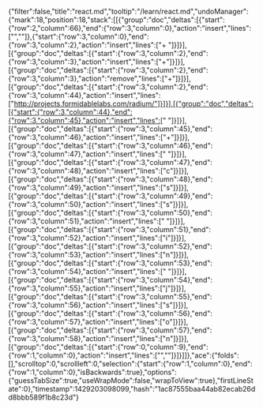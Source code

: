 {"filter":false,"title":"react.md","tooltip":"/learn/react.md","undoManager":{"mark":18,"position":18,"stack":[[{"group":"doc","deltas":[{"start":{"row":2,"column":66},"end":{"row":3,"column":0},"action":"insert","lines":["",""]},{"start":{"row":3,"column":0},"end":{"row":3,"column":2},"action":"insert","lines":["+ "]}]}],[{"group":"doc","deltas":[{"start":{"row":3,"column":2},"end":{"row":3,"column":3},"action":"insert","lines":["+"]}]}],[{"group":"doc","deltas":[{"start":{"row":3,"column":2},"end":{"row":3,"column":3},"action":"remove","lines":["+"]}]}],[{"group":"doc","deltas":[{"start":{"row":3,"column":2},"end":{"row":3,"column":44},"action":"insert","lines":["http://projects.formidablelabs.com/radium/"]}]}],[{"group":"doc","deltas":[{"start":{"row":3,"column":44},"end":{"row":3,"column":45},"action":"insert","lines":[" "]}]}],[{"group":"doc","deltas":[{"start":{"row":3,"column":45},"end":{"row":3,"column":46},"action":"insert","lines":["+"]}]}],[{"group":"doc","deltas":[{"start":{"row":3,"column":46},"end":{"row":3,"column":47},"action":"insert","lines":[" "]}]}],[{"group":"doc","deltas":[{"start":{"row":3,"column":47},"end":{"row":3,"column":48},"action":"insert","lines":["c"]}]}],[{"group":"doc","deltas":[{"start":{"row":3,"column":48},"end":{"row":3,"column":49},"action":"insert","lines":["s"]}]}],[{"group":"doc","deltas":[{"start":{"row":3,"column":49},"end":{"row":3,"column":50},"action":"insert","lines":["s"]}]}],[{"group":"doc","deltas":[{"start":{"row":3,"column":50},"end":{"row":3,"column":51},"action":"insert","lines":[" "]}]}],[{"group":"doc","deltas":[{"start":{"row":3,"column":51},"end":{"row":3,"column":52},"action":"insert","lines":["i"]}]}],[{"group":"doc","deltas":[{"start":{"row":3,"column":52},"end":{"row":3,"column":53},"action":"insert","lines":["n"]}]}],[{"group":"doc","deltas":[{"start":{"row":3,"column":53},"end":{"row":3,"column":54},"action":"insert","lines":[" "]}]}],[{"group":"doc","deltas":[{"start":{"row":3,"column":54},"end":{"row":3,"column":55},"action":"insert","lines":["j"]}]}],[{"group":"doc","deltas":[{"start":{"row":3,"column":55},"end":{"row":3,"column":56},"action":"insert","lines":["s"]}]}],[{"group":"doc","deltas":[{"start":{"row":3,"column":56},"end":{"row":3,"column":57},"action":"insert","lines":["o"]}]}],[{"group":"doc","deltas":[{"start":{"row":3,"column":57},"end":{"row":3,"column":58},"action":"insert","lines":["n"]}]}],[{"group":"doc","deltas":[{"start":{"row":0,"column":9},"end":{"row":1,"column":0},"action":"insert","lines":["",""]}]}]]},"ace":{"folds":[],"scrolltop":0,"scrollleft":0,"selection":{"start":{"row":1,"column":0},"end":{"row":1,"column":0},"isBackwards":true},"options":{"guessTabSize":true,"useWrapMode":false,"wrapToView":true},"firstLineState":0},"timestamp":1429203098099,"hash":"1ac87555baa44ab82ecab26dd8bbb589f1b8c23d"}